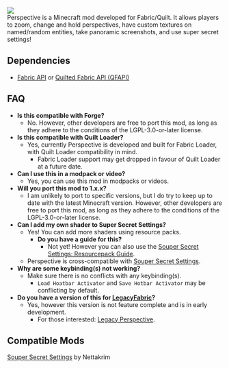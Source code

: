 ![](https://mclegoman.com/images/7/70/Perspective_Logo.png)  
Perspective is a Minecraft mod developed for Fabric/Quilt. It allows players to zoom, change and hold perspectives, have custom textures on named/random entities, take panoramic screenshots, and use super secret settings!

## Dependencies
- [Fabric API](https://modrinth.com/mod/fabric-api) or [Quilted Fabric API (QFAPI)](https://modrinth.com/mod/qsl)

## FAQ
- **Is this compatible with Forge?**
    - No. However, other developers are free to port this mod, as long as they adhere to the conditions of the LGPL-3.0-or-later license.
- **Is this compatible with Quilt Loader?**
    - Yes, currently Perspective is developed and built for Fabric Loader, with Quilt Loader compatibility in mind.
        - Fabric Loader support may get dropped in favour of Quilt Loader at a future date.
- **Can I use this in a modpack or video?**
    - Yes, you can use this mod in modpacks or videos.
- **Will you port this mod to 1.x.x?**
    - I am unlikely to port to specific versions, but I do try to keep up to date with the latest Minecraft version. However, other developers are free to port this mod, as long as they adhere to the conditions of the LGPL-3.0-or-later license.
- **Can I add my own shader to Super Secret Settings?**
    - Yes! You can add more shaders using resource packs.
        - **Do you have a guide for this?**
            - Not yet! However you can also use the [Souper Secret Settings: Resourcepack Guide](https://github.com/Nettakrim/Souper-Secret-Settings/blob/main/ResourcepackGuide/ResourcepackGuide.md).
    - Perspective is cross-compatible with [Souper Secret Settings](https://modrinth.com/mod/souper-secret-settings).
- **Why are some keybinding(s) not working?**
    - Make sure there is no conflicts with any keybinding(s).
        - `Load Hoatbar Activator` and `Save Hotbar Activator` may be conflicting by default.
- **Do you have a version of this for [LegacyFabric](https://legacyfabric.net)?**
    - Yes, however this version is not feature complete and is in early development.
        - For those interested: [Legacy Perspective](https://github.com/mclegoman/legacy-perspective).

## Compatible Mods
[Souper Secret Settings](https://modrinth.com/mod/souper-secret-settings) by Nettakrim
